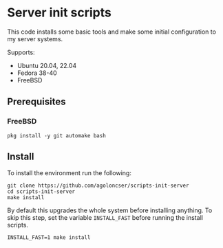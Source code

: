 # Server init scripts

This code installs some basic tools and make some initial configuration to my
server systems.

Supports:

- Ubuntu 20.04, 22.04
- Fedora 38-40
- FreeBSD

## Prerequisites

### FreeBSD

```shell
pkg install -y git automake bash
```

## Install

To install the environment run the following:

```shell
git clone https://github.com/agoloncser/scripts-init-server
cd scripts-init-server
make install
```

By default this upgrades the whole system before installing anything. To skip
this step, set the variable `INSTALL_FAST` before running the install
scripts.

```shell
INSTALL_FAST=1 make install
```
